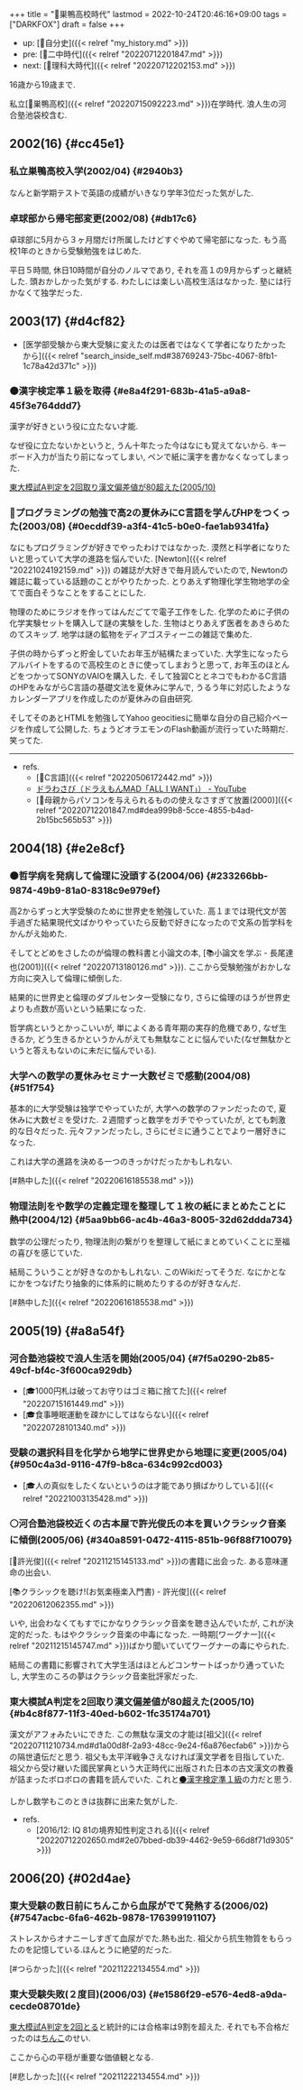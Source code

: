 +++
title = "🦊巣鴨高校時代"
lastmod = 2022-10-24T20:46:16+09:00
tags = ["DARKFOX"]
draft = false
+++

-   up: [🦊自分史]({{< relref "my_history.md" >}})
-   pre: [🦊二中時代]({{< relref "20220712201847.md" >}})
-   next: [🦊理科大時代]({{< relref "20220712202153.md" >}})

16歳から19歳まで.

私立[📝巣鴨高校]({{< relref "20220715092223.md" >}})在学時代. 浪人生の河合塾池袋校含む.


## 2002(16) {#cc45e1}


### 私立巣鴨高校入学(2002/04) {#2940b3}

なんと新学期テストで英語の成績がいきなり学年3位だった気がした.


### 卓球部から帰宅部変更(2002/08) {#db17c6}

卓球部に5月から３ヶ月間だけ所属したけどすぐやめて帰宅部になった. もう高校1年のときから受験勉強をはじめた.

平日５時間, 休日10時間が自分のノルマであり, それを高１の9月からずっと継続した. 頭おかしかった気がする. わたしには楽しい高校生活はなかった. 塾には行かなくて独学だった.


## 2003(17) {#d4cf82}

-   [医学部受験から東大受験に変えたのは医者ではなくて学者になりたかったから]({{< relref "search_inside_self.md#38769243-75bc-4067-8fb1-1c78a42d371c" >}})


### ⚫漢字検定準１級を取得 {#e8a4f291-683b-41a5-a9a8-45f3e764ddd7}

漢字が好きという役に立たない才能.

なぜ役に立たないかというと, うん十年たった今はなにも覚えてないから. キーボード入力が当たり前になってしまい, ペンで紙に漢字を書かなくなってしまった.

[東大模試A判定を2回取り漢文偏差値が80超えた(2005/10)](#b4c8f877-11f3-40ed-b602-1fc35174a701)


### 🔵プログラミングの勉強で高2の夏休みにC言語を学んびHPをつくった(2003/08) {#0ecddf39-a3f4-41c5-b0e0-fae1ab9341fa}

なにもプログラミングが好きでやったわけではなかった. 漠然と科学者になりたいと思っていて大学の進路を悩んでいた. [Newton]({{< relref "20221024192159.md" >}}) の雑誌が大好きで毎月読んでいたので, Newtonの雑誌に載っている話題のことがやりたかった. とりあえず物理化学生物地学の全てで面白そうなことをすることにした.

物理のためにラジオを作ってはんだごてで電子工作をした. 化学のために子供の化学実験セットを購入して謎の実験をした. 生物はとりあえず医者をあきらめたのてスキップ. 地学は謎の鉱物をディアゴスティーニの雑誌で集めた.

子供の時からずっと貯金していたお年玉が結構たまっていた. 大学生になったらアルバイトをするので高校生のときに使ってしまおうと思って, お年玉のほとんどをつかってSONYのVAIOを購入した. そして独習CととネコでもわかるC言語のHPをみながらC言語の基礎文法を夏休みに学んで, うるう年に対応したようなカレンダーアプリを作成したのが夏休みの自由研究.

そしてそのあとHTMLを勉強してYahoo geocitiesに簡単な自分の自己紹介ページを作成して公開した. ちょうどオラエモンのFlash動画が流行っていた時期だ. 笑ってた.

---

-   refs.
    -   [📝C言語]({{< relref "20220506172442.md" >}})
    -   [ドラわさび（ドラえもんMAD「ALL I WANT」） - YouTube](https://www.youtube.com/watch?v=hoW58DSozJI)
    -   [🔵母親からパソコンを与えられるものの使えなさすぎて放置(2000)]({{< relref "20220712201847.md#dea999b8-5cce-4855-b4ad-2b15bc565b53" >}})


## 2004(18) {#e2e8cf}


### ⚫哲学病を発病して倫理に没頭する(2004/06) {#233266bb-9874-49b9-81a0-8318c9e979ef}

高2からずっと大学受験のために世界史を勉強していた. 高１までは現代文が苦手過ぎた結果現代文ばかりやっていたら反動で好きになったので文系の哲学科をかんがえ始めた.

そしてとどめをさしたのが倫理の教科書と小論文の本, [📚小論文を学ぶ - 長尾達也(2001)]({{< relref "20220713180126.md" >}}). ここから受験勉強がおかしな方向に突入して倫理に傾倒した.

結果的に世界史と倫理のダブルセンター受験になり, さらに倫理のほうが世界史よりも点数が高いという結果になった.

哲学病というとかっこいいが, 単によくある青年期の実存的危機であり, なぜ生きるか, どう生きるかというかんがえても無駄なことに悩んでいた(なぜ無駄かというと答えもないのに未だに悩んでいる).


### 大学への数学の夏休みセミナー大数ゼミで感動(2004/08) {#51f754}

基本的に大学受験は独学でやっていたが, 大学への数学のファンだったので, 夏休みに大数ゼミを受けた. ２週間ずっと数学をガチでやっていたが, とても刺激的な日々だった. 元々ファンだったし, さらにゼミに通うことでより一層好きになった.

これは大学の進路を決める一つのきっかけだったかもしれない.

[#熱中した]({{< relref "20220616185538.md" >}})


### 物理法則をや数学の定義定理を整理して１枚の紙にまとめたことに熱中(2004/12) {#5aa9bb66-ac4b-46a3-8005-32d62ddda734}

数学の公理だったり, 物理法則の繋がりを整理して紙にまとめていくことに至福の喜びを感じていた.

結局こういうことが好きなのかもしれない. このWikiだってそうだ. なにかとなにかをつなげたり抽象的に体系的に眺めたりするのが好きなんだ.

[#熱中した]({{< relref "20220616185538.md" >}})


## 2005(19) {#a8a54f}


### 河合塾池袋校で浪人生活を開始(2005/04) {#7f5a0290-2b85-49cf-bf4c-3f600ca929db}

-   [🎓1000円札は破ってお守りはゴミ箱に捨てた]({{< relref "20220715161449.md" >}})
-   [🎓食事睡眠運動を疎かにしてはならない]({{< relref "20220728101340.md" >}})


### 受験の選択科目を化学から地学に世界史から地理に変更(2005/04) {#950c4a3d-9116-47f9-b8ca-634c992cd003}

-   [🎓人の真似をしたくないというのは才能であり損ばかりしている]({{< relref "20221003135428.md" >}})


### ⚪河合塾池袋校近くの古本屋で許光俊氏の本を買いクラシック音楽に傾倒(2005/06) {#340a8591-0472-4115-851b-96f88f710079}

[👨許光俊]({{< relref "20211215145133.md" >}})の書籍に出会った. ある意味運命の出会い.

[📚クラシックを聴け!(お気楽極楽入門書) - 許光俊]({{< relref "20220612062355.md" >}})

いや, 出会わなくてもすでにかなりクラシック音楽を聴き込んでいたが, これが決定的だった. もはやクラシック音楽の中毒になった. 一時期[ワーグナー]({{< relref "20211215145747.md" >}})ばかり聞いていてワーグナーの毒にやられた.

結局この書籍に影響されて大学生活はほとんどコンサートばっかり通っていたし, 大学生のころの夢はクラシック音楽批評家だった.


### 東大模試A判定を2回取り漢文偏差値が80超えた(2005/10) {#b4c8f877-11f3-40ed-b602-1fc35174a701}

漢文がアフォみたいにできた. この無駄な漢文の才能は[祖父]({{< relref "20220711210734.md#d1a00d8f-2a93-48cc-9e24-f6a876ecfab6" >}})からの隔世遺伝だと思う. 祖父も太平洋戦争さえなければ漢文学者を目指していた. 祖父から受け継いた國民掌典という大正時代に出版された日本の古文漢文の教養が詰まったボロボロの書籍を読んでいた. これと[⚫漢字検定準１級](#e8a4f291-683b-41a5-a9a8-45f3e764ddd7)の力だと思う.

しかし数学もこのときは抜群に出来た気がした.

-   refs.
    -   [2016/12: IQ 81の境界知性判定される]({{< relref "20220712202650.md#2e07bbed-db39-4462-9e59-66d8f71d9305" >}})


## 2006(20) {#02d4ae}


### 東大受験の数日前にちんこから血尿がでて発熱する(2006/02) {#7547acbc-6fa6-462b-9878-176399191107}

ストレスからオナニーしすぎて血尿がでた.熱も出た. 祖父から抗生物質をもらったのを記憶している.ほんとうに絶望的だった.

[#つらかった]({{< relref "20211222134554.md" >}})


### 東大受験失敗(２度目)(2006/03) {#e1586f29-e576-4ed8-a9da-cecde08701de}

[東大模試A判定を2回とる](#b4c8f877-11f3-40ed-b602-1fc35174a701)と統計的には合格率は9割を超えた. それでも不合格だったのは[ちんこ](#7547acbc-6fa6-462b-9878-176399191107)のせい.

ここから心の平穏が重要な価値観となる.

[#悲しかった]({{< relref "20211222134554.md" >}})
